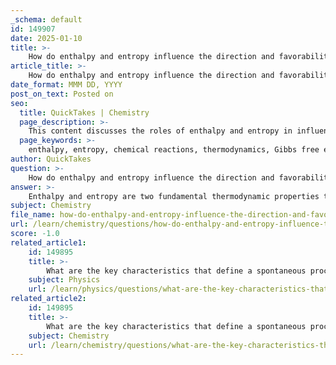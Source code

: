 ```yaml
---
_schema: default
id: 149907
date: 2025-01-10
title: >-
    How do enthalpy and entropy influence the direction and favorability of chemical reactions?
article_title: >-
    How do enthalpy and entropy influence the direction and favorability of chemical reactions?
date_format: MMM DD, YYYY
post_on_text: Posted on
seo:
  title: QuickTakes | Chemistry
  page_description: >-
    This content discusses the roles of enthalpy and entropy in influencing the direction and favorability of chemical reactions, including the concepts of spontaneous and non-spontaneous reactions as well as the Gibbs free energy equation.
  page_keywords: >-
    enthalpy, entropy, chemical reactions, thermodynamics, Gibbs free energy, spontaneity, exothermic reactions, endothermic reactions, heat content, disorder, microstates, Boltzmann equation, reaction favorability
author: QuickTakes
question: >-
    How do enthalpy and entropy influence the direction and favorability of chemical reactions?
answer: >-
    Enthalpy and entropy are two fundamental thermodynamic properties that significantly influence the direction and favorability of chemical reactions.\n\n### Enthalpy (ΔH)\nEnthalpy is a measure of the total heat content of a system. It reflects the energy required to break bonds in the reactants and the energy released when new bonds are formed in the products. The change in enthalpy (ΔH) during a reaction can be classified as:\n\n- **Exothermic Reaction (ΔH < 0)**: These reactions release heat to the surroundings, making the products more stable than the reactants. An example is the combustion of hydrocarbons, which is spontaneous and releases energy.\n  \n- **Endothermic Reaction (ΔH > 0)**: These reactions absorb heat from the surroundings, leading to products that are less stable than the reactants. An example is the dissolution of ammonium nitrate in water, which is endothermic and feels cold.\n\nWhile ΔH provides insight into the energy changes associated with a reaction, it does not alone determine whether a reaction is spontaneous.\n\n### Entropy (ΔS)\nEntropy is a measure of disorder or randomness in a system. The change in entropy (ΔS) during a reaction indicates how the distribution of energy states changes. A higher entropy corresponds to a greater number of microstates (W), which can be expressed using the Boltzmann equation:\n\n$$\nS = k \ln W\n$$\n\nwhere $ k $ is Boltzmann's constant. \n\n- **Increase in Entropy (ΔS > 0)**: This indicates that the products of the reaction are more disordered than the reactants, which is often favorable for spontaneity. For example, the melting of ice into water increases disorder and is associated with a positive ΔS.\n\n- **Decrease in Entropy (ΔS < 0)**: This indicates that the products are more ordered than the reactants, which can make the reaction less favorable.\n\n### Gibbs Free Energy (ΔG)\nThe relationship between enthalpy, entropy, and spontaneity is encapsulated in the Gibbs free energy equation:\n\n$$\n\Delta G = \Delta H - T \Delta S\n$$\n\nwhere:\n- $ \Delta G $ is the change in Gibbs free energy,\n- $ T $ is the absolute temperature in Kelvin,\n- $ \Delta H $ is the change in enthalpy,\n- $ \Delta S $ is the change in entropy.\n\n- **Spontaneous Reaction**: If $ \Delta G < 0 $, the reaction is spontaneous. This can occur if the reaction is exothermic (ΔH < 0) and/or if there is an increase in entropy (ΔS > 0).\n\n- **Non-Spontaneous Reaction**: If $ \Delta G > 0 $, the reaction is non-spontaneous and requires an input of energy to proceed.\n\n### Conclusion\nIn summary, both enthalpy and entropy play crucial roles in determining the direction and favorability of chemical reactions. While enthalpy provides information about the heat exchange and stability of reactants and products, entropy measures the disorder and the number of accessible microstates. The interplay between these two factors, as described by the Gibbs free energy equation, ultimately dictates whether a reaction will occur spontaneously under given conditions.
subject: Chemistry
file_name: how-do-enthalpy-and-entropy-influence-the-direction-and-favorability-of-chemical-reactions.md
url: /learn/chemistry/questions/how-do-enthalpy-and-entropy-influence-the-direction-and-favorability-of-chemical-reactions
score: -1.0
related_article1:
    id: 149895
    title: >-
        What are the key characteristics that define a spontaneous process?
    subject: Physics
    url: /learn/physics/questions/what-are-the-key-characteristics-that-define-a-spontaneous-process
related_article2:
    id: 149895
    title: >-
        What are the key characteristics that define a spontaneous process?
    subject: Chemistry
    url: /learn/chemistry/questions/what-are-the-key-characteristics-that-define-a-spontaneous-process
---
```


&nbsp;